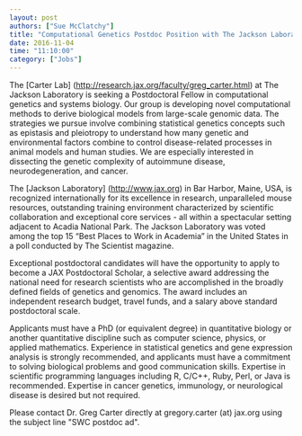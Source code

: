 ```yaml
---
layout: post
authors: ["Sue McClatchy"]
title: "Computational Genetics Postdoc Position with The Jackson Laboratory"
date: 2016-11-04
time: "11:10:00"
category: ["Jobs"]
---
```


The [Carter Lab] (http://research.jax.org/faculty/greg_carter.html) at The Jackson Laboratory is seeking a
Postdoctoral Fellow in computational genetics and systems biology. Our group is developing novel computational
methods to derive biological models from large-scale genomic data. The strategies we pursue involve combining
statistical genetics concepts such as epistasis and pleiotropy to understand how many genetic and environmental
factors combine to control disease-related processes in animal models and human studies. We are especially
interested in dissecting the genetic complexity of autoimmune disease, neurodegeneration, and cancer.

The [Jackson Laboratory] (http://www.jax.org) in Bar Harbor, Maine, USA, is recognized internationally for its
excellence in research, unparalleled mouse resources, outstanding training environment characterized by scientific
collaboration and exceptional core services - all within a spectacular setting adjacent to Acadia National Park.
The Jackson Laboratory was voted among the top 15 “Best Places to Work in Academia” in the United States in a poll
conducted by The Scientist magazine.

Exceptional postdoctoral candidates will have the opportunity to apply to become a JAX Postdoctoral Scholar, a
selective award addressing the national need for research scientists who are accomplished in the broadly defined
fields of genetics and genomics. The award includes an independent research budget, travel funds, and a salary
above standard postdoctoral scale.

Applicants must have a PhD (or equivalent degree) in quantitative biology or another quantitative discipline such
as computer science, physics, or applied mathematics. Experience in statistical genetics and gene expression
analysis is strongly recommended, and applicants must have a commitment to solving biological problems and good
communication skills. Expertise in scientific programming languages including R, C/C++, Ruby, Perl, or Java is
recommended. Expertise in cancer genetics, immunology, or neurological disease is desired but not required.

Please contact Dr. Greg Carter directly at gregory.carter (at) jax.org using the subject line "SWC postdoc ad".
 